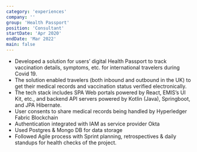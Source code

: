 ```yaml
---
category: 'experiences'
company: ''
group: 'Health Passport'
position: 'Consultant'
startDate: 'Apr 2020'
endDate: 'Mar 2022'
main: false
---
```


- Developed a solution for users’ digital Health Passport to track vaccination details, symptoms, etc. for international travelers during Covid 19.
- The solution enabled travelers (both inbound and outbound in the UK) to get their medical records and vaccination status verified electronically.
- The tech stack includes SPA Web portals powered by React, EMIS’s UI Kit, etc., and backend API servers powered by Kotlin (Java), Springboot, and JPA Hibernate.
- User consents to share medical records being handled by Hyperledger Fabric Blockchain
- Authentication integrated with IAM as service provider Okta
- Used Postgres & Mongo DB for data storage
- Followed Agile process with Sprint planning, retrospectives & daily standups for health checks of the project.
